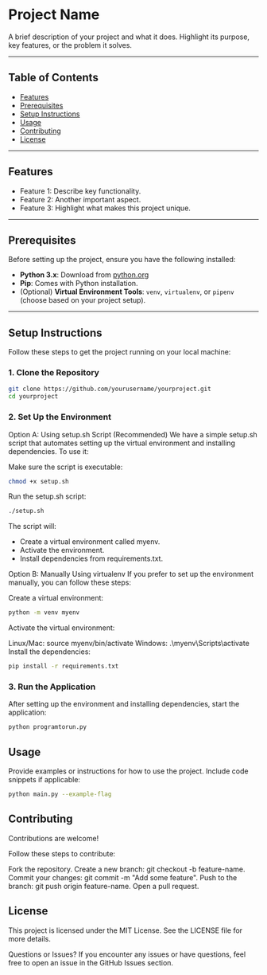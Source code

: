 # Project Name

A brief description of your project and what it does. Highlight its purpose, key features, or the problem it solves.

---

## Table of Contents

- [Features](#features)
- [Prerequisites](#prerequisites)
- [Setup Instructions](#setup-instructions)
- [Usage](#usage)
- [Contributing](#contributing)
- [License](#license)

---

## Features

- Feature 1: Describe key functionality.
- Feature 2: Another important aspect.
- Feature 3: Highlight what makes this project unique.

---

## Prerequisites

Before setting up the project, ensure you have the following installed:

- **Python 3.x**: Download from [python.org](https://www.python.org/downloads/)
- **Pip**: Comes with Python installation.
- (Optional) **Virtual Environment Tools**: `venv`, `virtualenv`, or `pipenv` (choose based on your project setup).

---

## Setup Instructions

Follow these steps to get the project running on your local machine:

### 1. Clone the Repository
```bash
git clone https://github.com/yourusername/yourproject.git
cd yourproject
```

### 2. Set Up the Environment
Option A: Using setup.sh Script (Recommended)
We have a simple setup.sh script that automates setting up the virtual environment and installing dependencies. To use it:

Make sure the script is executable:

```bash
chmod +x setup.sh
```

Run the setup.sh script:
```bash
./setup.sh
```

The script will:
- Create a virtual environment called myenv.
- Activate the environment.
- Install dependencies from requirements.txt.


Option B: Manually Using virtualenv
If you prefer to set up the environment manually, you can follow these steps:

Create a virtual environment:

```bash
python -m venv myenv
```
Activate the virtual environment:

Linux/Mac: source myenv/bin/activate
Windows: .\myenv\Scripts\activate
Install the dependencies:

```bash
pip install -r requirements.txt
```

### 3. Run the Application
After setting up the environment and installing dependencies, start the application:

```bash
python programtorun.py
```


## Usage
Provide examples or instructions for how to use the project. Include code snippets if applicable:

```bash
python main.py --example-flag
```


## Contributing
Contributions are welcome! 

Follow these steps to contribute:

Fork the repository.
Create a new branch: git checkout -b feature-name.
Commit your changes: git commit -m "Add some feature".
Push to the branch: git push origin feature-name.
Open a pull request.

## License
This project is licensed under the MIT License. See the LICENSE file for more details.


Questions or Issues?
If you encounter any issues or have questions, feel free to open an issue in the GitHub Issues section.